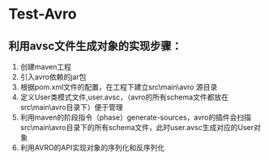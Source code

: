 # Test-Avro
## 利用avsc文件生成对象的实现步骤：
1. 创建maven工程
2. 引入avro依赖的jar包
3. 根据pom.xml文件的配置，在工程下建立src\main\avro 源目录
4. 定义User类模式文件,user.avsc，（avro的所有schema文件都放在src\main\avro目录下）便于管理
5. 利用maven的阶段指令（phase）generate-sources，avro的插件会扫描src\main\avro目录下的所有schema文件，此时user.avsc生成对应的User对象
6. 利用AVRO的API实现对象的序列化和反序列化

